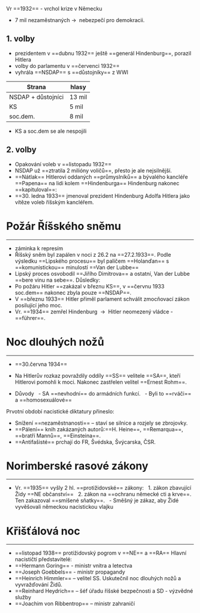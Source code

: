 Vr ==1932== - vrchol krize v Německu
- 7 mil nezaměstnaných${\ \longrightarrow\ }$  nebezpečí pro demokracii.
## 1. volby
- prezidentem v ==dubnu 1932== ještě ==generál Hindenburg==, porazil Hitlera
- volby do parlamentu v ==červenci 1932==
- vyhrála ==NSDAP== s ==důstojníky== z WWI

| Strana             | hlasy  |
| ------------------ | ------ |
| NSDAP + důstojníci | 13 mil |
| KS                 | 5 mil  |
| soc.dem.           | 8 mil  |

- KS a soc.dem se ale nespojili

## 2. volby
- Opakování voleb v ==listopadu 1932==
- NSDAP už ==ztratila 2 milióny voličů==, přesto je ale nejsilnější.
- ==Nátlak== Hitlerovi oddaných ==průmyslníků== a bývalého kancléře ==Papena== na lidi kolem ==Hindenburga==
Hindenburg nakonec ==kapituloval==:
- ==30. ledna 1933== jmenoval prezident Hindenburg Adolfa Hitlera jako vítěze voleb říšským kancléřem.

# Požár Říšského sněmu
---
- záminka k represím
- Říšský sněm byl zapálen v noci z 26.2 na ==27.2.1933==. Podle výsledku ==Lipského procesu== byl paličem ==Holanďan== s ==komunistickou== minulostí ==Van der Lubbe==
- Lipský proces osvobodil ==Jiřího Dimitrova== a ostatní, Van der Lubbe ==bere vinu na sebe==.
Důsledky:
- Po požáru Hitler ==zakázal v březnu KS==, v ==červnu 1933 soc.dem== nakonec zbyla pouze ==NSDAP==.
- V ==březnu 1933== Hitler přiměl parlament schválit zmocňovací zákon posilující jeho moc.
- Vr. ==1934== zemřel Hindenburg  ${\ \longrightarrow\ }$ Hitler neomezený vládce - ==führer==.

# Noc dlouhých nožů
---
- ==30.června 1934==
- Na Hitlerův rozkaz povraždily oddíly ==SS== velitele ==SA==, kteří Hitlerovi pomohli k moci. Nakonec zastřelen velitel ==Ernest Rohm==.

- Důvody
  - SA ==nevhodní== do armádních funkcí.
  - Byli to ==rváči== a ==homosexuálové==

Prvotní období nacistické diktatury přineslo:
- Snížení ==nezaměstnanosti== – staví se silnice a rozjely se zbrojovky.
- ==Pálení== knih zakázaných autorů:==H. Heine==, ==Remarqua==, ==bratří Mannů==, ==Einsteina==.
- ==Antifašisté== prchají do FR, Švédska, Švýcarska, ČSR.

# Norimberské rasové zákony
---
- Vr. ==1935== vyšly 2 hl. ==protižidovské== zákony:
  1. zákon zbavující Židy ==NE občanství==
  2. zákon na ==ochranu německé cti a krve==. Ten zakazoval ==smíšené sňatky==.
  - Směšný je zákaz, aby Židé vyvěšovali německou nacistickou vlajku


# Křišťálová noc
---
- ==listopad 1938==
protižidovský pogrom v ==NE== a ==RA==
Hlavní nacističtí představitelé:
- ==Hermann Goring== - ministr vnitra a letectva
- ==Joseph Goebbels== - ministr propagandy
- ==Heinrich Himmler== – velitel SS. Uskutečnil noc dlouhých nožů a vyvražďování Židů.
- ==Reinhard Heydrich== – šéf úřadu říšské bezpečnosti a SD - výzvědné služby
- ==Joachim von Ribbentrop== – ministr zahraničí
